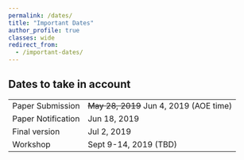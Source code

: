 ```yaml
---
permalink: /dates/
title: "Important Dates"
author_profile: true
classes: wide
redirect_from: 
  - /important-dates/
---
```



## Dates to take in account

|                      |                         |
| -------------------- | ----------------------- |
| Paper Submission     | ~~May 28, 2019~~ Jun 4, 2019 (AOE time) |
| Paper Notification   | Jun 18, 2019            |
| Final version        | Jul  2, 2019            |
| Workshop             | Sept 9-14, 2019 (TBD)   |
